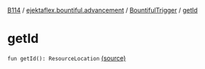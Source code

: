 [B114](../../index.md) / [ejektaflex.bountiful.advancement](../index.md) / [BountifulTrigger](index.md) / [getId](./get-id.md)

# getId

`fun getId(): ResourceLocation` [(source)](https://github.com/ejektaflex/Bountiful/tree/develop/src/main/kotlin/ejektaflex/bountiful/advancement/BountifulTrigger.kt#L14)